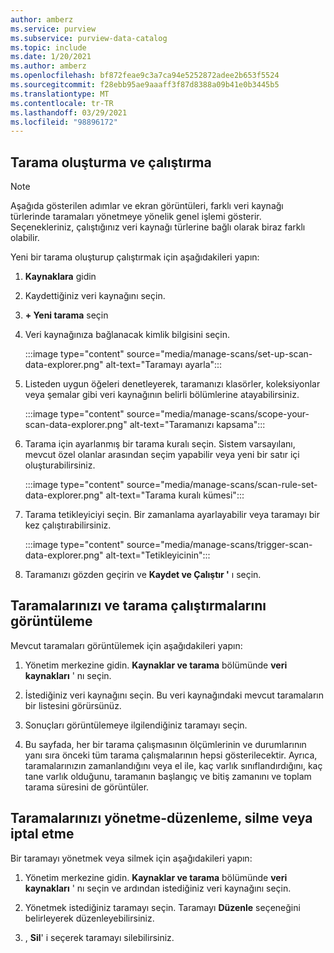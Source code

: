 ```yaml
---
author: amberz
ms.service: purview
ms.subservice: purview-data-catalog
ms.topic: include
ms.date: 1/20/2021
ms.author: amberz
ms.openlocfilehash: bf872feae9c3a7ca94e5252872adee2b653f5524
ms.sourcegitcommit: f28ebb95ae9aaaff3f87d8388a09b41e0b3445b5
ms.translationtype: MT
ms.contentlocale: tr-TR
ms.lasthandoff: 03/29/2021
ms.locfileid: "98896172"
---
```

## <a name="creating-and-running-a-scan"></a>Tarama oluşturma ve çalıştırma

> [!Note] 
> Aşağıda gösterilen adımlar ve ekran görüntüleri, farklı veri kaynağı türlerinde taramaları yönetmeye yönelik genel işlemi gösterir. Seçenekleriniz, çalıştığınız veri kaynağı türlerine bağlı olarak biraz farklı olabilir.

Yeni bir tarama oluşturup çalıştırmak için aşağıdakileri yapın:

1. **Kaynaklara** gidin

1. Kaydettiğiniz veri kaynağını seçin.

1. **+ Yeni tarama** seçin

1. Veri kaynağınıza bağlanacak kimlik bilgisini seçin. 

   :::image type="content" source="media/manage-scans/set-up-scan-data-explorer.png" alt-text="Taramayı ayarla":::

1. Listeden uygun öğeleri denetleyerek, taramanızı klasörler, koleksiyonlar veya şemalar gibi veri kaynağının belirli bölümlerine atayabilirsiniz.

   :::image type="content" source="media/manage-scans/scope-your-scan-data-explorer.png" alt-text="Taramanızı kapsama":::

1. Tarama için ayarlanmış bir tarama kuralı seçin. Sistem varsayılanı, mevcut özel olanlar arasından seçim yapabilir veya yeni bir satır içi oluşturabilirsiniz.

   :::image type="content" source="media/manage-scans/scan-rule-set-data-explorer.png" alt-text="Tarama kuralı kümesi":::

1. Tarama tetikleyiciyi seçin. Bir zamanlama ayarlayabilir veya taramayı bir kez çalıştırabilirsiniz.

   :::image type="content" source="media/manage-scans/trigger-scan-data-explorer.png" alt-text="Tetikleyicinin":::

1. Taramanızı gözden geçirin ve **Kaydet ve Çalıştır '** ı seçin.

## <a name="viewing-your-scans-and-scan-runs"></a>Taramalarınızı ve tarama çalıştırmalarını görüntüleme

Mevcut taramaları görüntülemek için aşağıdakileri yapın:

1. Yönetim merkezine gidin. **Kaynaklar ve tarama** bölümünde **veri kaynakları** ' nı seçin. 

2. İstediğiniz veri kaynağını seçin. Bu veri kaynağındaki mevcut taramaların bir listesini görürsünüz.

3. Sonuçları görüntülemeye ilgilendiğiniz taramayı seçin.

4. Bu sayfada, her bir tarama çalışmasının ölçümlerinin ve durumlarının yanı sıra önceki tüm tarama çalışmalarının hepsi gösterilecektir. Ayrıca, taramalarınızın zamanlandığını veya el ile, kaç varlık sınıflandırdığını, kaç tane varlık olduğunu, taramanın başlangıç ve bitiş zamanını ve toplam tarama süresini de görüntüler.

## <a name="manage-your-scans---edit-delete-or-cancel"></a>Taramalarınızı yönetme-düzenleme, silme veya iptal etme

Bir taramayı yönetmek veya silmek için aşağıdakileri yapın:

1. Yönetim merkezine gidin. **Kaynaklar ve tarama** bölümünde **veri kaynakları** ' nı seçin ve ardından istediğiniz veri kaynağını seçin.

2. Yönetmek istediğiniz taramayı seçin. Taramayı **Düzenle** seçeneğini belirleyerek düzenleyebilirsiniz.

3. , **Sil**' i seçerek taramayı silebilirsiniz. 
